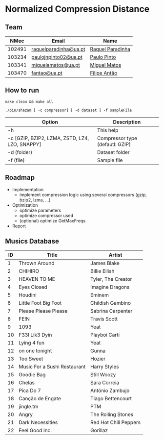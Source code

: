 # Normalized Compression Distance 

## Team

| NMec   | Email                 | Name                                                   |
|--------|-----------------------|--------------------------------------------------------|
| 102491 | raquelparadinha@ua.pt | [Raquel Paradinha](https://github.com/raquelparadinha) |
| 103234 | paulojnpinto02@ua.pt  | [Paulo Pinto](https://github.com/Pjnp5)                |
| 103341 | miguelamatos@ua.pt    | [Miguel Matos](https://github.com/mankings)            |
| 103470 | fantao@ua.pt          | [Filipe Antão](https://github.com/fantao)              |

## How to run

```make clean && make all```

```./bin/shazam [ -c compressor] [ -d dataset ] -f sampleFile ```

| Option                                         | Description                    |
|------------------------------------------------|--------------------------------|
| -h                                             | This help                      |
| -c [GZIP, BZIP2, LZMA, ZSTD, LZ4, LZO, SNAPPY] | Compressor type (defautl: GZIP)|
| -d (folder)                                    | Dataset folder                 |
| -f (file)                                      | Sample file                    |

## Roadmap

- Implementation
  - implement compression logic using several compressors (gzip, bzip2, lzma, ...)
- Optimization
  - optimize parameters
  - optimize compressor used
  - (optional) optimize GetMaxFreqs
- Report

## Musics Database

| ID | Title                        | Artist                |
|----|------------------------------|-----------------------|
|  1 | Thrown Around                | James Blake           |
|  2 | CHIHIRO                      | Billie Eilish         |
|  3 | HEAVEN TO ME                 | Tyler, The Creator    |
|  4 | Eyes Closed                  | Imagine Dragons       | 
|  5 | Houdini                      | Eminem                |
|  6 | Little Foot Big Foot         | Childish Gambino      |
|  7 | Please Please Please         | Sabrina Carpenter     |
|  8 | FE!N                         | Travis Scott          |
|  9 | 1093                         | Yeat                  |
| 10 | F33l Lik3 Dyin               | Playboi Carti         |
| 11 | Lying 4 fun                  | Yeat                  |
| 12 | on one tonight               | Gunna                 |
| 13 | Too Sweet                    | Hozier                |
| 14 | Music For a Sushi Restaurant | Harry Styles          |
| 15 | Goodie Bag                   | Still Woozy           |
| 16 | Chelas                       | Sara Correia          |
| 17 | Pica Do 7                    | António Zambujo       | 
| 18 | Canção de Engate             | Tiago Bettencourt     | 
| 19 | jingle.tm                    | PTM                   | 
| 20 | Angry                        | The Rolling Stones    | 
| 21 | Dark Necessities             | Red Hot Chili Peppers |
| 22 | Feel Good Inc.               | Gorillaz              | 

